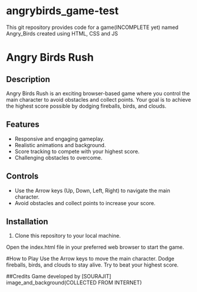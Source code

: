 # angrybirds_game-test
This git repository provides code for a  game(INCOMPLETE yet) named Angry_Birds created using HTML, CSS and JS
# Angry Birds Rush



## Description

Angry Birds Rush is an exciting browser-based game where you control the main character to avoid obstacles and collect points. Your goal is to achieve the highest score possible by dodging fireballs, birds, and clouds.

## Features

- Responsive and engaging gameplay.
- Realistic animations and background.
- Score tracking to compete with your highest score.
- Challenging obstacles to overcome.

## Controls

- Use the Arrow keys (Up, Down, Left, Right) to navigate the main character.
- Avoid obstacles and collect points to increase your score.

## Installation

1. Clone this repository to your local machine.

Open the index.html file in your preferred web browser to start the game.

#How to Play
Use the Arrow keys to move the main character.
Dodge fireballs, birds, and clouds to stay alive.
Try to beat your highest score.

##Credits
Game developed by [SOURAJIT]
image_and_background(COLLECTED FROM INTERNET)
